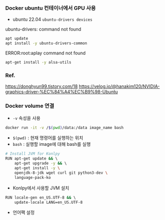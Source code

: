 ### Docker ubuntu 컨테이너에서 GPU 사용
- ubuntu 22.04
`ubuntu-drivers devices`

ubuntu-drivers: command not found

``` bash
apt update
apt install -y ubuntu-drivers-common
```

ERROR:root:aplay command not found

```bash
apt-get install -y alsa-utils
```

### Ref.
https://donghyun99.tistory.com/18
https://velog.io/@hanakim120/NVIDIA-graphics-driver-%EC%84%A4%EC%B9%98-Ubuntu


### Docker volume 연결
- `-v` 속성을 사용

```bash
docker run -it -v /$(pwd)/data:/data image_name bash
```

- `$(pwd)` : 현재 명령어를 실행하는 위치
- `bash` : 실행할 image에 대해 bash를 실행

```bash
# Install JVM for Konlpy  
RUN apt-get update && \  
    apt-get upgrade -y && \  
    apt-get install -y \  
    openjdk-8-jdk wget curl git python3-dev \  
    language-pack-ko
```

- Konlpy에서 사용할 JVM 설치

```bash
RUN locale-gen en_US.UTF-8 && \  
    update-locale LANG=en_US.UTF-8
```

- 언어팩 설정